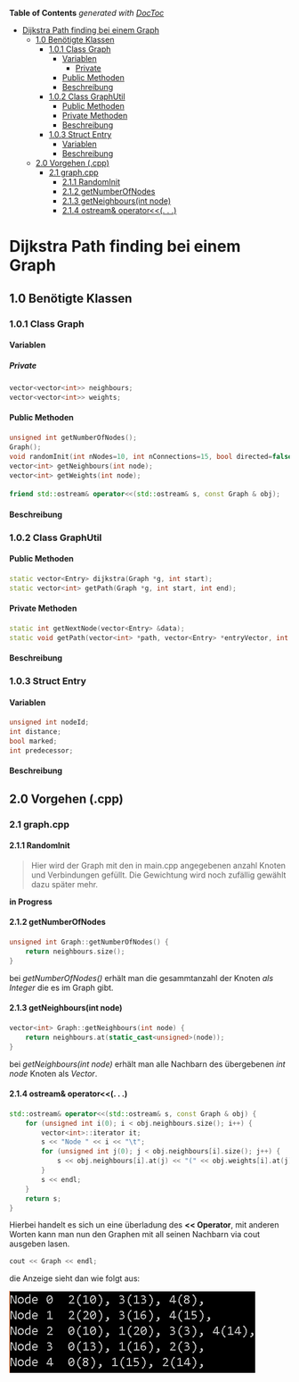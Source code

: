 <!-- START doctoc generated TOC please keep comment here to allow auto update -->
<!-- DON'T EDIT THIS SECTION, INSTEAD RE-RUN doctoc TO UPDATE -->
**Table of Contents**  *generated with [DocToc](https://github.com/thlorenz/doctoc)*

- [Dijkstra Path finding bei einem Graph](#dijkstra-path-finding-bei-einem-graph)
  - [1.0 Benötigte Klassen](#10-ben%C3%B6tigte-klassen)
    - [1.0.1 Class Graph](#101-class-graph)
      - [Variablen](#variablen)
        - [Private](#private)
      - [Public Methoden](#public-methoden)
      - [Beschreibung](#beschreibung)
    - [1.0.2 Class GraphUtil](#102-class-graphutil)
      - [Public Methoden](#public-methoden-1)
      - [Private Methoden](#private-methoden)
      - [Beschreibung](#beschreibung-1)
    - [1.0.3 Struct Entry](#103-struct-entry)
      - [Variablen](#variablen-1)
      - [Beschreibung](#beschreibung-2)
  - [2.0 Vorgehen (.cpp)](#20-vorgehen-cpp)
    - [2.1 graph.cpp](#21-graphcpp)
      - [2.1.1 RandomInit](#211-randominit)
      - [2.1.2 getNumberOfNodes](#212-getnumberofnodes)
      - [2.1.3 getNeighbours(int node)](#213-getneighboursint-node)
      - [2.1.4 ostream& operator<<(. . .)](#214-ostream-operator--)

<!-- END doctoc generated TOC please keep comment here to allow auto update -->



# Dijkstra Path finding bei einem Graph

## 1.0 Benötigte Klassen

### 1.0.1 Class Graph

#### Variablen

##### Private

````cpp
vector<vector<int>> neighbours;
vector<vector<int>> weights;
````

#### Public Methoden

````cpp
unsigned int getNumberOfNodes();
Graph();
void randomInit(int nNodes=10, int nConnections=15, bool directed=false);
vector<int> getNeighbours(int node);
vector<int> getWeights(int node);

friend std::ostream& operator<<(std::ostream& s, const Graph & obj);
````



#### Beschreibung

### 1.0.2 Class GraphUtil

#### Public Methoden

```cpp
static vector<Entry> dijkstra(Graph *g, int start);
static vector<int> getPath(Graph *g, int start, int end);
```

#### Private Methoden

````cpp
static int getNextNode(vector<Entry> &data);
static void getPath(vector<int> *path, vector<Entry> *entryVector, int start, int end);
````

#### Beschreibung

### 1.0.3 Struct Entry

#### Variablen

```cpp
unsigned int nodeId;
int distance;
bool marked;
int predecessor;
```

#### Beschreibung



## 2.0 Vorgehen (.cpp)

### 2.1 graph.cpp

#### 2.1.1 RandomInit

> Hier wird der Graph mit den in main.cpp angegebenen anzahl Knoten und Verbindungen gefüllt. Die Gewichtung wird noch zufällig gewählt dazu später mehr.

 **in Progress**



#### 2.1.2 getNumberOfNodes

````cpp
unsigned int Graph::getNumberOfNodes() {
	return neighbours.size();
}
````

bei *getNumberOfNodes()* erhält man die gesammtanzahl der Knoten *als Integer* die es im Graph gibt.

#### 2.1.3 getNeighbours(int node)

````cpp
vector<int> Graph::getNeighbours(int node) {
	return neighbours.at(static_cast<unsigned>(node));
}
````

bei *getNeighbours(int node)* erhält man alle Nachbarn des übergebenen *int node* Knoten als *Vector<int>*.

#### 2.1.4 ostream& operator<<(. . .)

````cpp
std::ostream& operator<<(std::ostream& s, const Graph & obj) {
	for (unsigned int i(0); i < obj.neighbours.size(); i++) {
		vector<int>::iterator it;
		s << "Node " << i << "\t";
		for (unsigned int j(0); j < obj.neighbours[i].size(); j++) {
			s << obj.neighbours[i].at(j) << "(" << obj.weights[i].at(j) << "), ";
		}
		s << endl;
	}
	return s;
}
````

Hierbei handelt es sich un eine überladung des **<< Operator**, mit anderen Worten kann man nun den Graphen mit all seinen Nachbarn via cout ausgeben lasen.

````cpp
cout << Graph << endl;
````

die Anzeige sieht dan wie folgt aus:

![Cout from Graph](Readme/coutGraph.png)

